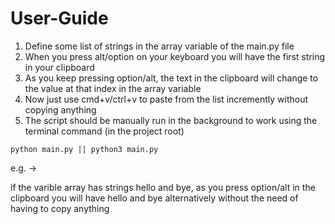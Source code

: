 # User-Guide

1. Define some list of strings in the array variable of the main.py file
2. When you press alt/option on your keyboard you will have the first string in your clipboard
3. As you keep pressing option/alt, the text in the clipboard will change to the value at that index in the array variable
4. Now just use cmd+v/ctrl+v to paste from the list incremently without copying anything
5. The script should be manually run in the background to work using the terminal command (in the project root)

```shell
python main.py || python3 main.py
```

e.g. ->

if the varible array has strings hello and bye, as you press option/alt in the clipboard you will have hello and bye alternatively without the need of having to copy anything

